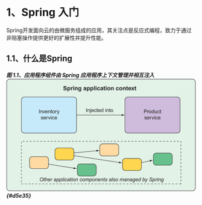 # 1、Spring 入门

Spring开发面向云的由微服务组成的应用，其关注点是反应式编程，致力于通过非阻塞操作提供更好的扩展性并提升性能。



## 1.1、什么是Spring





##### 图 1.1、应用程序组件由 Spring 应用程序上下文管理并相互注入![](/assets/0.png) {#d5e35}





